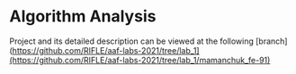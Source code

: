 # Algorithm Analysis
Project and its detailed description can be viewed at the following [branch](https://github.com/RIFLE/aaf-labs-2021/tree/lab_1](https://github.com/RIFLE/aaf-labs-2021/tree/lab_1/mamanchuk_fe-91)

